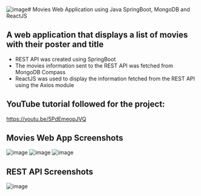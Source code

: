![image](https://github.com/inuksperera/moviesApp-SpringBoot/assets/110172780/b54539b7-9fd2-4310-b7e5-168812a58f49)# Movies Web Application using Java SpringBoot, MongoDB and ReactJS   

## A web application that displays a list of movies with their poster and title

* REST API was created using SpringBoot
* The movies information sent to the REST API was fetched from MongoDB Compass
* ReactJS was used to display the information fetched from the REST API using the Axios module

## YouTube tutorial followed for the project:
https://youtu.be/5PdEmeopJVQ
  
## Movies Web App Screenshots

![image](https://github.com/inuksperera/moviesApp-SpringBoot/assets/110172780/3a0f0d4a-2e6d-42d5-b673-37d1010937fe)
![image](https://github.com/inuksperera/moviesApp-SpringBoot/assets/110172780/b9c8aa0a-180f-49f1-9703-3b75904c73e5)
![image](https://github.com/inuksperera/moviesApp-SpringBoot/assets/110172780/781023b3-2a2b-43ac-bdd0-81ee99fe7335)

## REST API Screenshots

![image](https://github.com/inuksperera/moviesApp-SpringBoot/assets/110172780/4c471d63-ffdf-4128-929c-9b4299193b0a)




